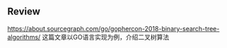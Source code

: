 ## Review
https://about.sourcegraph.com/go/gophercon-2018-binary-search-tree-algorithms/
这篇文章以GO语言实现为例，介绍二叉树算法